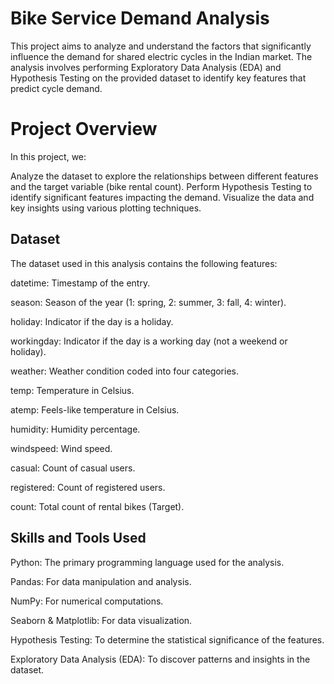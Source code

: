 # **Bike Service Demand Analysis**
This project aims to analyze and understand the factors that significantly influence the demand for shared electric cycles in the Indian market. The analysis involves performing Exploratory Data Analysis (EDA) and Hypothesis Testing on the provided dataset to identify key features that predict cycle demand.

# Project Overview
In this project, we:

Analyze the dataset to explore the relationships between different features and the target variable (bike rental count).
Perform Hypothesis Testing to identify significant features impacting the demand.
Visualize the data and key insights using various plotting techniques.

## Dataset
The dataset used in this analysis contains the following features:

datetime: Timestamp of the entry.

season: Season of the year (1: spring, 2: summer, 3: fall, 4: winter).

holiday: Indicator if the day is a holiday.

workingday: Indicator if the day is a working day (not a weekend or holiday).

weather: Weather condition coded into four categories.

temp: Temperature in Celsius.

atemp: Feels-like temperature in Celsius.

humidity: Humidity percentage.

windspeed: Wind speed.

casual: Count of casual users.

registered: Count of registered users.

count: Total count of rental bikes (Target).

## Skills and Tools Used

Python: The primary programming language used for the analysis.

Pandas: For data manipulation and analysis.

NumPy: For numerical computations.

Seaborn & Matplotlib: For data visualization.

Hypothesis Testing: To determine the statistical significance of the features.

Exploratory Data Analysis (EDA): To discover patterns and insights in the dataset.
